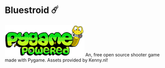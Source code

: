 # Bluestroid ☄️
![Pygame Badge](./pygame_powered.gif)
An, free open source shooter game made with Pygame. Assets provided by Kenny.nl!
